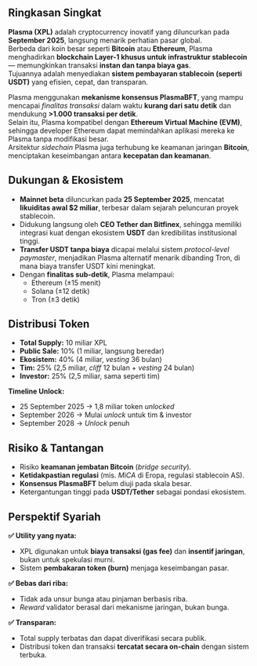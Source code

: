 ## Ringkasan Singkat

**Plasma (XPL)** adalah cryptocurrency inovatif yang diluncurkan pada **September 2025**, langsung menarik perhatian pasar global.  
Berbeda dari koin besar seperti **Bitcoin** atau **Ethereum**, Plasma menghadirkan **blockchain Layer-1 khusus untuk infrastruktur stablecoin** — memungkinkan transaksi **instan dan tanpa biaya gas**.  
Tujuannya adalah menyediakan **sistem pembayaran stablecoin (seperti USDT)** yang efisien, cepat, dan transparan.

Plasma menggunakan **mekanisme konsensus PlasmaBFT**, yang mampu mencapai _finalitas transaksi_ dalam waktu **kurang dari satu detik** dan mendukung **>1.000 transaksi per detik**.  
Selain itu, Plasma kompatibel dengan **Ethereum Virtual Machine (EVM)**, sehingga developer Ethereum dapat memindahkan aplikasi mereka ke Plasma tanpa modifikasi besar.  
Arsitektur _sidechain_ Plasma juga terhubung ke keamanan jaringan **Bitcoin**, menciptakan keseimbangan antara **kecepatan dan keamanan**.

## Dukungan & Ekosistem

- **Mainnet beta** diluncurkan pada **25 September 2025**, mencatat **likuiditas awal $2 miliar**, terbesar dalam sejarah peluncuran proyek stablecoin.
- Didukung langsung oleh **CEO Tether dan Bitfinex**, sehingga memiliki integrasi kuat dengan ekosistem **USDT** dan kredibilitas institusional tinggi.
- **Transfer USDT tanpa biaya** dicapai melalui sistem _protocol-level paymaster_, menjadikan Plasma alternatif menarik dibanding Tron, di mana biaya transfer USDT kini meningkat.
- Dengan **finalitas sub-detik**, Plasma melampaui:
  - Ethereum (±15 menit)
  - Solana (±12 detik)
  - Tron (±3 detik)

## Distribusi Token

- **Total Supply:** 10 miliar XPL
- **Public Sale:** 10% (1 miliar, langsung beredar)
- **Ekosistem:** 40% (4 miliar, _vesting_ 36 bulan)
- **Tim:** 25% (2,5 miliar, _cliff_ 12 bulan + _vesting_ 24 bulan)
- **Investor:** 25% (2,5 miliar, sama seperti tim)

**Timeline Unlock:**

- 25 September 2025 → 1,8 miliar token _unlocked_
- September 2026 → Mulai _unlock_ untuk tim & investor
- September 2028 → _Unlock_ penuh

## Risiko & Tantangan

- Risiko **keamanan jembatan Bitcoin** (_bridge security_).
- **Ketidakpastian regulasi** (mis. _MiCA_ di Eropa, regulasi stablecoin AS).
- **Konsensus PlasmaBFT** belum diuji pada skala besar.
- Ketergantungan tinggi pada **USDT/Tether** sebagai pondasi ekosistem.

## Perspektif Syariah

**✅ Utility yang nyata:**

- XPL digunakan untuk **biaya transaksi (gas fee)** dan **insentif jaringan**, bukan untuk spekulasi murni.
- Sistem **pembakaran token (burn)** menjaga keseimbangan pasar.

**✅ Bebas dari riba:**

- Tidak ada unsur bunga atau pinjaman berbasis riba.
- _Reward_ validator berasal dari mekanisme jaringan, bukan bunga.

**✅ Transparan:**

- Total supply terbatas dan dapat diverifikasi secara publik.
- Distribusi token dan transaksi **tercatat secara on-chain** dengan sistem terbuka.
